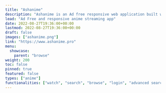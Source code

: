 ```yaml
---
title: "Ashanime"
description: "Ashanime is an Ad free responsive web application built with the intention of providing a pleasent anime viewing experience."
lead: "Ad Free and responsive anime streaming app"
date: 2022-08-27T19:36:00+00:00
lastmod: 2022-08-27T19:36:00+00:00
draft: false
images: ["ashanime.png"]
link: "https://www.ashanime.pro"
menu:
  showcase:
    parent: "browse"
weight: 200
toc: false
pinned: true
featured: false
types: ["anime"]
functionalities: ["watch", "search", "browse", "login", "advanced search"]
---
```

